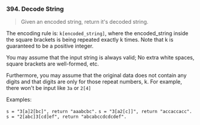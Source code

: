 ### 394. Decode String
> Given an encoded string, return it's decoded string.

The encoding rule is: `k[encoded_string]`, where the encoded_string inside the square brackets is being repeated exactly k times. Note that k is guaranteed to be a positive integer.

You may assume that the input string is always valid; No extra white spaces, square brackets are well-formed, etc.

Furthermore, you may assume that the original data does not contain any digits and that digits are only for those repeat numbers, k. 
For example, there won't be input like `3a` or `2[4]`

Examples:

`s = "3[a]2[bc]", return "aaabcbc".`
`s = "3[a2[c]]", return "accaccacc".`
`s = "2[abc]3[cd]ef", return "abcabccdcdcdef".`
